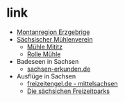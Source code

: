 # link

* [Montanregion Erzgebrige](https://www.montanregion-erzgebirge.de/)
* [Sächsischer Mühlenverein](http://www.milldatabase.org/unions/32)
    * [Mühle Mititz](https://www.mühle-miltitz.de/impressum/)
    * [Rolle Mühle](http://www.rolle-muehle.de/)
* Badeseen in Sachsen
    * [sachsen-erkunden.de](https://www.sachsen-erkunden.de/badeseen-sachsen/)
* Ausflüge in Sachsen
    * [freizeitengel.de - mittelsachsen](https://www.sachsen-erkunden.de/badeseen-sachsen/)
    * [Die sächsichen Freizeitparks](http://www.saechsische-freizeitparks.de/)
